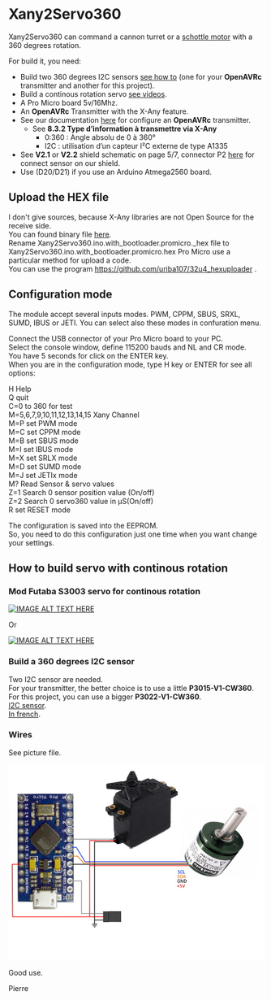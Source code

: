 # Xany2Servo360

Xany2Servo360 can command a cannon turret or a [schottle motor](https://www.sud-rc.fr/gouvernail-acces-de-barre/721-propulsion-schottel-ii-graupner-2335.html) with a 360 degrees rotation.

For build it, you need:  
- Build two 360 degrees I2C sensors [see how to](https://github.com/Ingwie/OpenAVRc_Hw/blob/V3/Xany_Builds_by_Users/pierrotm777/Xany2Servo360/README_Xany2Servo360.md#build-a-360-degrees-i2c-sensor) (one for your **OpenAVRc** transmitter and another for this project).  
- Build a continous rotation servo [see videos](https://github.com/Ingwie/OpenAVRc_Hw/blob/V3/Xany_Builds_by_Users/pierrotm777/Xany2Servo360/README_Xany2Servo360.md#how-to-build-servo-with-continous-rotation).
- A Pro Micro board 5v/16Mhz.
- An **OpenAVRc** Transmitter with the X-Any feature.    
- See our documentation [here](https://github.com/Ingwie/OpenAVRc_Dev/tree/V3/documentation/Compilez%20votre%20FW%20OpenAVRc_V3.pdf) for configure an **OpenAVRc** transmitter.
  * See **8.3.2 Type d’information à transmettre via X-Any**  
    * 0:360 : Angle absolu de 0 à 360°
    * I2C   : utilisation d’un capteur I²C externe de type A1335
- See **V2.1** or **V2.2** shield schematic on page 5/7, connector P2 [here](https://github.com/Ingwie/OpenAVRc_Dev/blob/V3/documentation/Schema_MegaMini.pdf) for connect sensor on our shield.
- Use (D20/D21) if you use an Arduino Atmega2560 board.

## Upload the HEX file

I don't give sources, because X-Any libraries are not Open Source for the receive side.  
You can found binary file [here](https://github.com/Ingwie/OpenAVRc_Hw/blob/V3/Xany_Builds_by_Users/pierrotm777/Xany2Servo360/Xany2Sensor360.ino.with_bootloader.promicro._hex).  
Rename Xany2Servo360.ino.with_bootloader.promicro._hex file to Xany2Servo360.ino.with_bootloader.promicro.hex
Pro Micro use a particular method for upload a code.  
You can use the program https://github.com/uriba107/32u4_hexuploader .

## Configuration mode

The module accept several inputs modes.
PWM, CPPM, SBUS, SRXL, SUMD, IBUS or JETI.
You can select also these modes in confuration menu.

Connect the USB connector of your Pro Micro board to your PC.  
Select the console window, define 115200 bauds and NL and CR mode.  
You have 5 seconds for click on the ENTER key.  
When you are in the configuration mode, type H key or ENTER for see all options:  

  H Help  
  Q quit  
  C=0 to 360 for test  
  M=5,6,7,9,10,11,12,13,14,15 Xany Channel    
  M=P set PWM mode  
  M=C set CPPM mode  
  M=B set SBUS mode  
  M=I set IBUS mode  
  M=X set SRLX mode  
  M=D set SUMD mode  
  M=J set JETIx mode  
  M? Read Sensor & servo values  
  Z=1 Search 0 sensor position value (On/off)  
  Z=2 Search 0 servo360 value in µS(On/off)  
  R set RESET mode  

The configuration is saved into the EEPROM.  
So, you need to do this configuration just one time when you want change your settings.


## How to build servo with continous rotation

### Mod Futaba S3003 servo for continous rotation

[![IMAGE ALT TEXT HERE](https://img.youtube.com/vi/sBtxttzMcoo/0.jpg)](https://www.youtube.com/watch?v=sBtxttzMcoo "Click") 

Or   

[![IMAGE ALT TEXT HERE](https://img.youtube.com/vi/SK8mhnEzcvY/0.jpg)](https://www.youtube.com/watch?v=SK8mhnEzcvY "Click")

### Build a 360 degrees I2C sensor
Two I2C sensor are needed.  
For your transmitter, the better choice is to use a little **P3015-V1-CW360**.  
For this project, you can use a bigger **P3022-V1-CW360**.  
[I2C sensor](https://github.com/Ingwie/OpenAVRc_Hw/tree/V3/Capteur_Hall_I2C).  
[In french](http://p.loussouarn.free.fr/projet/sensors/angle/i2c_angle_sensor.html).

### Wires
See picture file.

![here](https://github.com/Ingwie/OpenAVRc_Hw/blob/V3/Xany_Builds_by_Users/pierrotm777/Xany2Sensor360/Xany2Sensor360_schematic.jpg)

Good use.

Pierre


